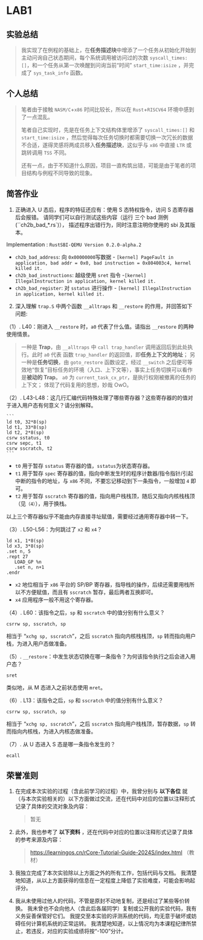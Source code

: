 # LAB1

## 实验总结

> 我实现了在例程的基础上，在**任务描述块**中增添了一个任务从初始化开始到主动问询自己状态期间，每个系统调用被访问过的次数 `syscall_times:[]`，和一个任务从第一次唤醒到问询当前“时间”  `start_time:isize` ，并完成了 `sys_task_info` 函数。



## 个人总结

> 笔者由于接触 `NASM/C`+`x86` 时间比较长，所以在 `Rust`+`RISCV64` 环境中感到了一点混乱。
>
> 笔者自己实现时，先是在任务上下文结构体里增添了 `syscall_times:[]` 和 `start_time:isize` ，然后觉得每次任务切换时都需要切换一次冗长的数据不合适，遂得灵感将两成员移入**任务描述块**，这似乎与 `x86` 中直接 `LTR` 或跳转调用 `TSS` 不同。
>
> 还有一点，由于不知道什么原因，项目一直构筑出错，可能是由于笔者的项目结构与例程不同导致的现象。



## 简答作业

1. 正确进入 U 态后，程序的特征还应有：使用 S 态特权指令，访问 S 态寄存器后会报错。 请同学们可以自行测试这些内容（运行 三个 bad 测例 (``ch2b_bad_*.rs`)）， 描述程序出错行为，同时注意注明你使用的 sbi 及其版本。

Implementation     : `RustSBI-QEMU Version 0.2.0-alpha.2` 

- `ch2b_bad_address`: 向 `0x00000000`写数据 - `[kernel] PageFault in application, bad addr = 0x0, bad instruction = 0x804003c4, kernel killed it.`
- `ch2b_bad_instructions`: 越级使用 `sret` 指令  -`[kernel] IllegalInstruction in application, kernel killed it.`
- `ch2b_bad_register`: 对 `sstatus` 进行操作 - `[kernel] IllegalInstruction in application, kernel killed it.`

2. 深入理解 `trap.S` 中两个函数 `__alltraps` 和 `__restore` 的作用，并回答如下问题:

（1）. L40：刚进入 `__restore` 时，`a0` 代表了什么值。请指出 `__restore` 的两种使用情景。

> 一种是 **Trap**，由 `__alltraps` 中 `call trap_handler` 调用返回后到此处执行。此时 `a0` 代表 函数 `trap_handler` 的返回值，即**任务上下文的地址**；
> 另一种是**任务切换**，由 `goto_restore` 函数设定，经过 `__switch` 之后便可等效地“恢复”目标任务的环境（入口、上下文等），事实上任务切换可以看作是**被动的 Trap**。 `a0` 为 `current_task_cx_ptr`，是执行权刚被撤离的任务的上下文；
> 体现了代码复用的思想，妙哉 OwO。



（2）. L43-L48：这几行汇编代码特殊处理了哪些寄存器？这些寄存器的的值对于进入用户态有何意义？请分别解释。

~~~assembly
```
ld t0, 32*8(sp)
ld t1, 33*8(sp)
ld t2, 2*8(sp)
csrw sstatus, t0
csrw sepc, t1
csrw sscratch, t2
```
~~~

- `t0` 用于暂存 `sstatus` 寄存器的值，`sstatus`为状态寄存器。
- `t1` 用于暂存 `spec` 寄存器的值，指向中断发生时的程序计数器/指令指针/引起中断的指令的地址，与 `x86` 不同，不要忘记移动到下一条指令，一般增加 `4` 即可。
- `t2` 用于暂存 `sscratch` 寄存器的值，指向用户栈栈顶，随后又指向内核栈栈顶（见`（4）`），用于换栈。

以上三个寄存器似乎不能由内存直接寻址赋值，需要经过通用寄存器中转一下。


（3）. L50-L56：为何跳过了 `x2` 和 `x4`？

```assembly
ld x1, 1*8(sp)
ld x3, 3*8(sp)
.set n, 5
.rept 27
   LOAD_GP %n
   .set n, n+1
.endr
```

- `x2`  地位相当于 `x86` 平台的 SP/BP 寄存器，指导栈的操作，后续还需要用栈所以不方便赋值，而且有 `sscratch` 暂存，最后两者互换即可。
- `x4` 应用程序一般不用这个寄存器。



（4）. L60：该指令之后，`sp` 和 `sscratch` 中的值分别有什么意义？

```assembly
csrrw sp, sscratch, sp
```

相当于 “`xchg sp, sscratch`”，之后 `sscratch` 指向内核栈栈顶，`sp` 转而指向用户栈，为进入用户态做准备。

（5）. `__restore`：中发生状态切换在哪一条指令？为何该指令执行之后会进入用户态？

`sret`

类似地，从 M 态进入之前状态使用 `mret`。

（6）. L13：该指令之后，`sp` 和 `sscratch` 中的值分别有什么意义？

```assembly
csrrw sp, sscratch, sp
```

相当于 “`xchg sp, sscratch`”，之后 `sscratch` 指向用户栈栈顶，暂存数据，`sp` 转而指向内核栈，为进入内核态做准备。


（7）. 从 U 态进入 S 态是哪一条指令发生的？

`ecall` 

## **荣誉准则**

1. 在完成本次实验的过程（含此前学习的过程）中，我曾分别与 **以下各位** 就（与本次实验相关的）以下方面做过交流，还在代码中对应的位置以注释形式记录了具体的交流对象及内容：

    > 暂无

2. 此外，我也参考了 **以下资料** ，还在代码中对应的位置以注释形式记录了具体的参考来源及内容：

    > https://learningos.cn/rCore-Tutorial-Guide-2024S/index.html （教材）

3. 我独立完成了本次实验除以上方面之外的所有工作，包括代码与文档。 我清楚地知道，从以上方面获得的信息在一定程度上降低了实验难度，可能会影响起评分。

4. 我从未使用过他人的代码，不管是原封不动地复制，还是经过了某些等价转换。 我未曾也不会向他人（含此后各届同学）复制或公开我的实验代码，我有义务妥善保管好它们。 我提交至本实验的评测系统的代码，均无意于破坏或妨碍任何计算机系统的正常运转。 我清楚地知道，以上情况均为本课程纪律所禁止，若违反，对应的实验成绩将按“-100”分计。

